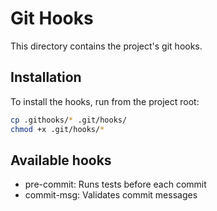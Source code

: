 # Git Hooks

This directory contains the project's git hooks.

## Installation

To install the hooks, run from the project root:

```bash
cp .githooks/* .git/hooks/
chmod +x .git/hooks/*
```

## Available hooks

- pre-commit: Runs tests before each commit
- commit-msg: Validates commit messages
